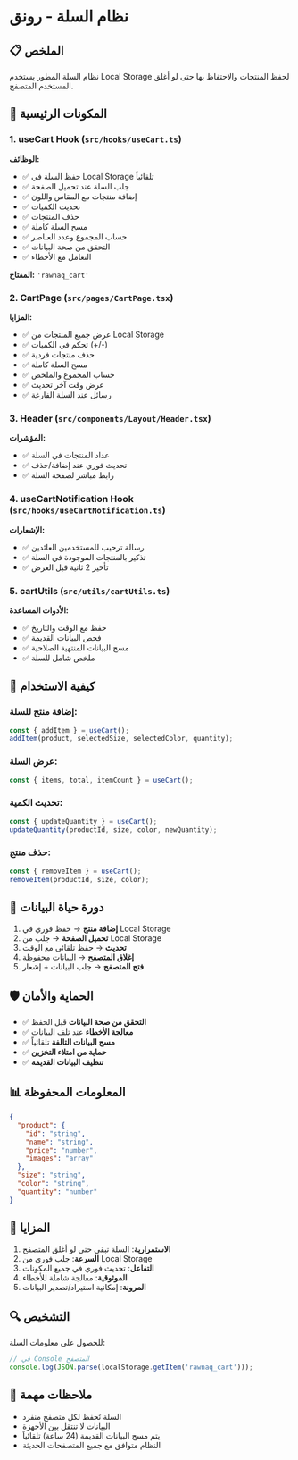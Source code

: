 # نظام السلة - رونق

## 📋 الملخص
نظام السلة المطور يستخدم Local Storage لحفظ المنتجات والاحتفاظ بها حتى لو أغلق المستخدم المتصفح.

## 🔧 المكونات الرئيسية

### 1. **useCart Hook** (`src/hooks/useCart.ts`)
**الوظائف:**
- ✅ حفظ السلة في Local Storage تلقائياً
- ✅ جلب السلة عند تحميل الصفحة
- ✅ إضافة منتجات مع المقاس واللون
- ✅ تحديث الكميات
- ✅ حذف المنتجات
- ✅ مسح السلة كاملة
- ✅ حساب المجموع وعدد العناصر
- ✅ التحقق من صحة البيانات
- ✅ التعامل مع الأخطاء

**المفتاح:** `'rawnaq_cart'`

### 2. **CartPage** (`src/pages/CartPage.tsx`)
**المزايا:**
- ✅ عرض جميع المنتجات من Local Storage
- ✅ تحكم في الكميات (+/-)
- ✅ حذف منتجات فردية
- ✅ مسح السلة كاملة
- ✅ حساب المجموع والملخص
- ✅ عرض وقت آخر تحديث
- ✅ رسائل عند السلة الفارغة

### 3. **Header** (`src/components/Layout/Header.tsx`)
**المؤشرات:**
- ✅ عداد المنتجات في السلة
- ✅ تحديث فوري عند إضافة/حذف
- ✅ رابط مباشر لصفحة السلة

### 4. **useCartNotification Hook** (`src/hooks/useCartNotification.ts`)
**الإشعارات:**
- ✅ رسالة ترحيب للمستخدمين العائدين
- ✅ تذكير بالمنتجات الموجودة في السلة
- ✅ تأخير 2 ثانية قبل العرض

### 5. **cartUtils** (`src/utils/cartUtils.ts`)
**الأدوات المساعدة:**
- ✅ حفظ مع الوقت والتاريخ
- ✅ فحص البيانات القديمة
- ✅ مسح البيانات المنتهية الصلاحية
- ✅ ملخص شامل للسلة

## 📱 كيفية الاستخدام

### إضافة منتج للسلة:
```typescript
const { addItem } = useCart();
addItem(product, selectedSize, selectedColor, quantity);
```

### عرض السلة:
```typescript
const { items, total, itemCount } = useCart();
```

### تحديث الكمية:
```typescript
const { updateQuantity } = useCart();
updateQuantity(productId, size, color, newQuantity);
```

### حذف منتج:
```typescript
const { removeItem } = useCart();
removeItem(productId, size, color);
```

## 🔄 دورة حياة البيانات

1. **إضافة منتج** → حفظ فوري في Local Storage
2. **تحميل الصفحة** → جلب من Local Storage
3. **تحديث** → حفظ تلقائي مع الوقت
4. **إغلاق المتصفح** → البيانات محفوظة
5. **فتح المتصفح** → جلب البيانات + إشعار

## 🛡️ الحماية والأمان

- ✅ **التحقق من صحة البيانات** قبل الحفظ
- ✅ **معالجة الأخطاء** عند تلف البيانات
- ✅ **مسح البيانات التالفة** تلقائياً
- ✅ **حماية من امتلاء التخزين**
- ✅ **تنظيف البيانات القديمة**

## 📊 المعلومات المحفوظة

```json
{
  "product": {
    "id": "string",
    "name": "string", 
    "price": "number",
    "images": "array"
  },
  "size": "string",
  "color": "string", 
  "quantity": "number"
}
```

## 🚀 المزايا

1. **الاستمرارية**: السلة تبقى حتى لو أغلق المتصفح
2. **السرعة**: جلب فوري من Local Storage
3. **التفاعل**: تحديث فوري في جميع المكونات
4. **الموثوقية**: معالجة شاملة للأخطاء
5. **المرونة**: إمكانية استيراد/تصدير البيانات

## 🔍 التشخيص

للحصول على معلومات السلة:
```javascript
// في Console المتصفح
console.log(JSON.parse(localStorage.getItem('rawnaq_cart')));
```

## 📝 ملاحظات مهمة

- السلة تُحفظ لكل متصفح منفرد
- البيانات لا تنتقل بين الأجهزة
- يتم مسح البيانات القديمة (24 ساعة) تلقائياً
- النظام متوافق مع جميع المتصفحات الحديثة
